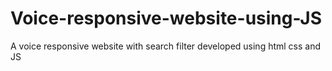 # Voice-responsive-website-using-JS
 A voice responsive website with search filter developed using html css and JS
